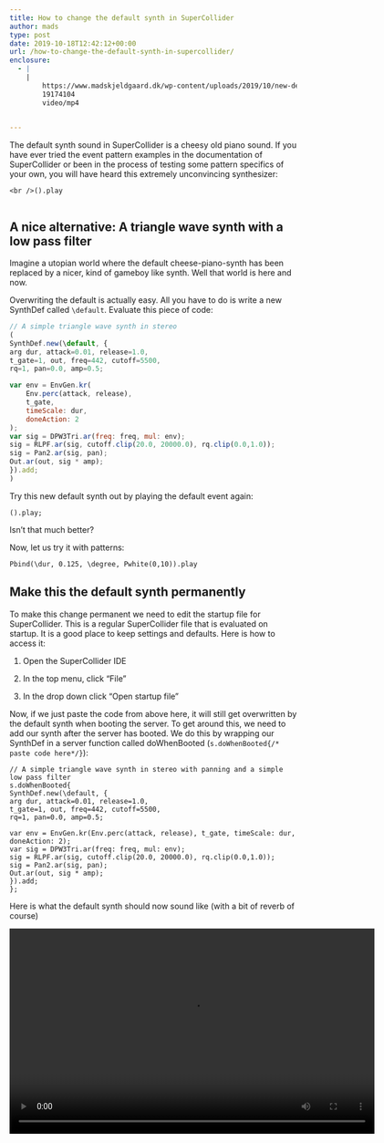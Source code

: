 ```yaml
---
title: How to change the default synth in SuperCollider
author: mads
type: post
date: 2019-10-18T12:42:12+00:00
url: /how-to-change-the-default-synth-in-supercollider/
enclosure:
  - |
    |
        https://www.madskjeldgaard.dk/wp-content/uploads/2019/10/new-default-synth.mp4
        19174104
        video/mp4
        

---
```

The default synth sound in SuperCollider is a cheesy old piano sound. If you have ever tried the event pattern examples in the documentation of SuperCollider or been in the process of testing some pattern specifics of your own, you will have heard this extremely unconvincing synthesizer:

<pre><code class="language-supercollider">&lt;br />().play

</code></pre>

## A nice alternative: A triangle wave synth with a low pass filter

Imagine a utopian world where the default cheese-piano-synth has been replaced by a nicer, kind of gameboy like synth. Well that world is here and now.

Overwriting the default is actually easy. All you have to do is write a new SynthDef called `\default`. Evaluate this piece of code:
```javascript
// A simple triangle wave synth in stereo 
(
SynthDef.new(\default, {
arg dur, attack=0.01, release=1.0,
t_gate=1, out, freq=442, cutoff=5500,
rq=1, pan=0.0, amp=0.5;

var env = EnvGen.kr(
	Env.perc(attack, release), 
	t_gate, 
	timeScale: dur, 
	doneAction: 2
);
var sig = DPW3Tri.ar(freq: freq, mul: env);
sig = RLPF.ar(sig, cutoff.clip(20.0, 20000.0), rq.clip(0.0,1.0));
sig = Pan2.ar(sig, pan);
Out.ar(out, sig * amp);
}).add;
)
```


Try this new default synth out by playing the default event again:

```smalltalk
().play;
```

Isn&#8217;t that much better?

Now, let us try it with patterns:

<pre><code class="language-supercollider">Pbind(\dur, 0.125, \degree, Pwhite(0,10)).play
</code></pre>

## Make this the default synth permanently

To make this change permanent we need to edit the startup file for SuperCollider. This is a regular SuperCollider file that is evaluated on startup. It is a good place to keep settings and defaults. Here is how to access it:

  1. Open the SuperCollider IDE</p> 
  2. In the top menu, click &#8220;File&#8221;

  3. In the drop down click &#8220;Open startup file&#8221;

Now, if we just paste the code from above here, it will still get overwritten by the default synth when booting the server. To get around this, we need to add our synth after the server has booted. We do this by wrapping our SynthDef in a server function called doWhenBooted (`s.doWhenBooted{/* paste code here*/}`):

<pre><code class="language-supercollider">// A simple triangle wave synth in stereo with panning and a simple low pass filter
s.doWhenBooted{
SynthDef.new(\default, {
arg dur, attack=0.01, release=1.0,
t_gate=1, out, freq=442, cutoff=5500,
rq=1, pan=0.0, amp=0.5;

var env = EnvGen.kr(Env.perc(attack, release), t_gate, timeScale: dur, doneAction: 2);
var sig = DPW3Tri.ar(freq: freq, mul: env);
sig = RLPF.ar(sig, cutoff.clip(20.0, 20000.0), rq.clip(0.0,1.0));
sig = Pan2.ar(sig, pan);
Out.ar(out, sig * amp);
}).add;
};
</code></pre>

Here is what the default synth should now sound like (with a bit of reverb of course)

<div style="width: 640px;" class="wp-video">
  <!--[if lt IE 9]><![endif]--><video class="wp-video-shortcode" id="video-742-1" width="640" height="360" preload="metadata" controls="controls"><source type="video/mp4" src="https://www.madskjeldgaard.dk/wp-content/uploads/2019/10/new-default-synth.mp4?_=1" />
  
  <a href="https://www.madskjeldgaard.dk/wp-content/uploads/2019/10/new-default-synth.mp4">https://www.madskjeldgaard.dk/wp-content/uploads/2019/10/new-default-synth.mp4</a></video>
</div>
